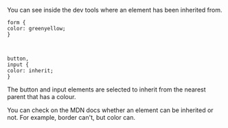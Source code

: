 You can see inside the dev tools where an element has been inherited from. 

```
form {
color: greenyellow;
}

  

button,
input {
color: inherit;
}
```

The button and input elements are selected to inherit from the nearest parent that has a colour. 

You can check on the MDN docs whether an element can be inherited or not. For example, border can't, but color can. 